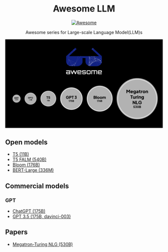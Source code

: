 <h1 align="center">Awesome LLM</h1>
<p align="center"><a href="https://awesome.re"><img src="https://awesome.re/badge.svg" alt="Awesome" /></a></p>
<p align="center">Awesome series for Large-scale Language Model(LLM)s</p>

<p align="center"><img width="880" src="./cover.png" /></p>

## Open models

- [T5 (11B)](https://huggingface.co/docs/transformers/model_doc/t5)
- [T5 FALM (540B)](https://huggingface.co/google/flan-t5-xxl)
- [Bloom (176B)](https://huggingface.co/bigscience/bloom)
- [BERT-Large (336M)](https://huggingface.co/bert-large-uncased)

## Commercial models

### GPT

- [ChatGPT (175B)](https://openai.com/blog/chatgpt/)
- [GPT 3.5 (175B, davinci-003)](https://platform.openai.com/docs/models/gpt-3)

## Papers

- [Megatron-Turing NLG (530B)](https://arxiv.org/abs/2201.11990)
